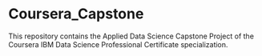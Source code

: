 # Coursera_Capstone
This repository contains the Applied Data Science Capstone Project of the Coursera IBM Data Science Professional Certificate specialization.
